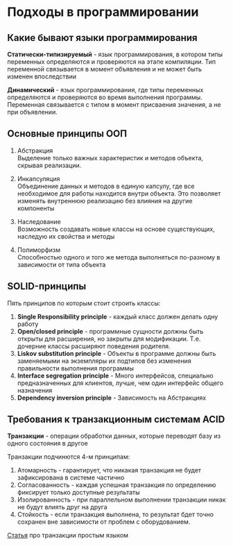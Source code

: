 # Подходы в программировании

## Какие бывают языки программирования

**Статически-типизируемый** - язык программирования, в котором типы переменных определяются и проверяются на этапе компиляции. Тип переменной связывается в момент объявления и не может быть изменен впоследствии

**Динамический** -  язык программирования, где типы переменных определяются и проверяются во время выполнения программы. Переменная связывается с типом в момент присваения значения, а не при объявлении.


## Основные принципы ООП

1. Абстракция  
Выделение только важных характеристик и методов объекта, скрывая реализации.

2. Инкапсуляция  
Объединение данных и методов в единую капсулу, где все необходимое для работы находится внутри объекта. Это позволяет изменять внутреннюю реализацию без влияния на другие компоненты  

3. Наследование  
Возможность создавать новые классы на основе существующих, наследую их свойства и методы

4. Полиморфизм  
Способностью одного и того же метода выполняться по-разному в зависимости от типа объекта


## SOLID-принципы

Пять принципов по которым стоит строить классы:
1. **Single Responsibility principle** - каждый класс должен делать одну работу
2. **Open/closed principle** - программные сущности должны быть открыты для расширения, но закрыты для модификации. Т.е. дочерние классы расширяют поведения родителя.
3. **Liskov substitution principle** - Объекты в программе должны быть заменяемыми на экземпляры их подтипов без изменения правильности выполнения программы
4. **Interface segregation principle** - Много интерфейсов, специально предназначенных для клиентов, лучше, чем один интерфейс общего назначения
5. **Dependency inversion principle** - Зависимость на Абстракциях


## Требования к транзакционным системам ACID

**Транзакции** - операции обработки данных, которые переводят базу из одного состояния в другое

Транзакции подчинются 4-м принципам:
1. Атомарность - гарантирует, что никакая транзакция не будет зафиксирована в системе частично
2. Согласованность - каждая успешная транзакция по определению фиксирует только доступные результаты
3. Изолированность - при параллельном выполнении транзакции никак не будут влиять друг на друга
4. Стойкость - если транзакция выполнена, то результат бдет точно сохранен вне зависимости от проблем с оборудованием.

[Статья](https://temofeev.ru/info/articles/trebovaniya-acid-na-prostom-yazyke/) про транзакции простым языком
